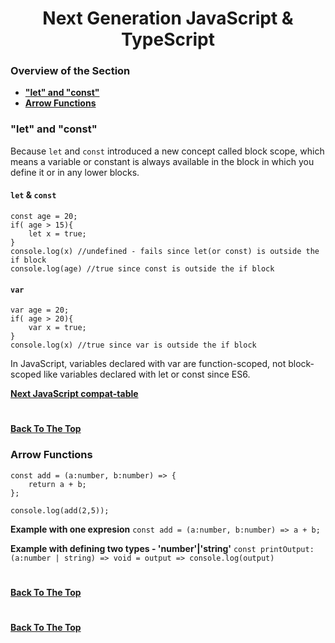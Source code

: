 <h1 align="center">Next Generation JavaScript & TypeScript</h1>

### Overview of the Section
* **["let" and "const"](#let-const)**
* **[Arrow Functions](#arrow-functions)**




### <a name="let-const">"let" and "const"</a>

Because ``let`` and ``const`` introduced a new concept called block scope, which means a variable or constant is always available in the block in which you define it or in any lower blocks.

#### ``let`` & ``const``
```
const age = 20;
if( age > 15){
    let x = true;
}
console.log(x) //undefined - fails since let(or const) is outside the if block
console.log(age) //true since const is outside the if block
```
#### ``var``
```
var age = 20;
if( age > 20){
    var x = true;
}
console.log(x) //true since var is outside the if block
```
In JavaScript, variables declared with var are function-scoped, not block-scoped like variables declared with let or const since ES6.

**[Next JavaScript compat-table](https://compat-table.github.io/compat-table/es6/)**

#
**[Back To The Top](#Overview-of-the-Section)**

### Arrow Functions
```
const add = (a:number, b:number) => {
    return a + b;
};

console.log(add(2,5));
```
**Example with one expresion**
``const add = (a:number, b:number) => a + b;``

**Example with defining two types - 'number'|'string'**
``const printOutput: (a:number | string) => void = output => console.log(output)``

#
**[Back To The Top](#Overview-of-the-Section)**


#
**[Back To The Top](#Overview-of-the-Section)**